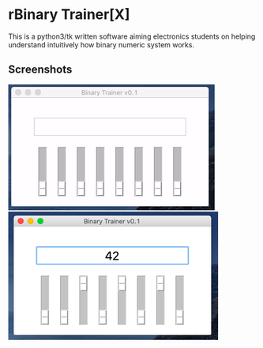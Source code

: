 # rBinary Trainer[X]

This is a python3/tk written software aiming electronics students on helping understand intuitively how binary numeric system works.

## Screenshots
![Demo_gif](img/demo.gif)
![Demo](img/demo.png)



